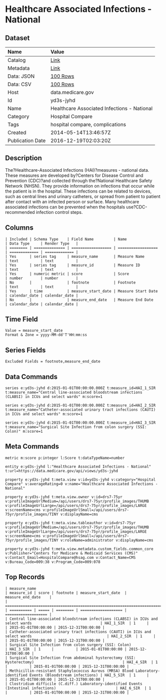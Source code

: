 # Healthcare Associated Infections - National

## Dataset

| Name | Value |
| :--- | :---- |
| Catalog | [Link](https://catalog.data.gov/dataset/healthcare-associated-infections-national-901b7) |
| Metadata | [Link](https://data.medicare.gov/api/views/yd3s-jyhd) |
| Data: JSON | [100 Rows](https://data.medicare.gov/api/views/yd3s-jyhd/rows.json?max_rows=100) |
| Data: CSV | [100 Rows](https://data.medicare.gov/api/views/yd3s-jyhd/rows.csv?max_rows=100) |
| Host | data.medicare.gov |
| Id | yd3s-jyhd |
| Name | Healthcare Associated Infections - National |
| Category | Hospital Compare |
| Tags | hospital compare, complications |
| Created | 2014-05-14T13:46:57Z |
| Publication Date | 2016-12-19T02:03:20Z |

## Description

The?Healthcare-Associated Infections (HAI)?measures - national data.  These measures are developed by?Centers for Disease Control and Prevention (CDC)?and collected through the?National Healthcare Safety Network (NHSN). They provide information on infections that occur while the patient is in the hospital. These infections can be related to devices, such as central lines and urinary catheters, or spread from patient to patient after contact with an infected person or surface. Many healthcare associated infections can be prevented when the hospitals use?CDC-recommended infection control steps.

## Columns

```ls
| Included | Schema Type    | Field Name         | Name               | Data Type     | Render Type   |
| ======== | ============== | ================== | ================== | ============= | ============= |
| Yes      | series tag     | measure_name       | Measure Name       | text          | text          |
| Yes      | series tag     | measure_id         | Measure ID         | text          | text          |
| Yes      | numeric metric | score              | Score              | number        | number        |
| No       |                | footnote           | Footnote           | text          | text          |
| Yes      | time           | measure_start_date | Measure Start Date | calendar_date | calendar_date |
| No       |                | measure_end_date   | Measure End Date   | calendar_date | calendar_date |
```

## Time Field

```ls
Value = measure_start_date
Format & Zone = yyyy-MM-dd'T'HH:mm:ss
```

## Series Fields

```ls
Excluded Fields = footnote,measure_end_date
```

## Data Commands

```ls
series e:yd3s-jyhd d:2015-01-01T00:00:00.000Z t:measure_id=HAI_1_SIR t:measure_name="Central line-associated bloodstream infections (CLABSI) in ICUs and select wards" m:score=1

series e:yd3s-jyhd d:2015-01-01T00:00:00.000Z t:measure_id=HAI_2_SIR t:measure_name="Catheter-associated urinary tract infections (CAUTI) in ICUs and select wards" m:score=1

series e:yd3s-jyhd d:2015-01-01T00:00:00.000Z t:measure_id=HAI_3_SIR t:measure_name="Surgical Site Infection from colon surgery (SSI: Colon)" m:score=1
```

## Meta Commands

```ls
metric m:score p:integer l:Score t:dataTypeName=number

entity e:yd3s-jyhd l:"Healthcare Associated Infections - National" t:url=https://data.medicare.gov/api/views/yd3s-jyhd

property e:yd3s-jyhd t:meta.view v:id=yd3s-jyhd v:category="Hospital Compare" v:averageRating=0 v:name="Healthcare Associated Infections - National"

property e:yd3s-jyhd t:meta.view.owner v:id=drs7-75yr v:profileImageUrlMedium=/api/users/drs7-75yr/profile_images/THUMB v:profileImageUrlLarge=/api/users/drs7-75yr/profile_images/LARGE v:screenName=cms v:profileImageUrlSmall=/api/users/drs7-75yr/profile_images/TINY v:displayName=cms

property e:yd3s-jyhd t:meta.view.tableauthor v:id=drs7-75yr v:profileImageUrlMedium=/api/users/drs7-75yr/profile_images/THUMB v:profileImageUrlLarge=/api/users/drs7-75yr/profile_images/LARGE v:screenName=cms v:profileImageUrlSmall=/api/users/drs7-75yr/profile_images/TINY v:roleName=administrator v:displayName=cms

property e:yd3s-jyhd t:meta.view.metadata.custom_fields.common_core v:Publisher="Centers for Medicare & Medicaid Services (CMS)" v:Contact_Email=HospitalCompare@hsag.com v:Contact_Name=CMS v:Bureau_Code=009:38 v:Program_Code=009:078
```

## Top Records

```ls
| measure_name                                                                                                   | measure_id | score | footnote | measure_start_date  | measure_end_date    | 
| ============================================================================================================== | ========== | ===== | ======== | =================== | =================== | 
| Central line-associated bloodstream infections (CLABSI) in ICUs and select wards                               | HAI_1_SIR  | 1     |          | 2015-01-01T00:00:00 | 2015-12-31T00:00:00 | 
| Catheter-associated urinary tract infections (CAUTI) in ICUs and select wards                                  | HAI_2_SIR  | 1     |          | 2015-01-01T00:00:00 | 2015-12-31T00:00:00 | 
| Surgical Site Infection from colon surgery (SSI: Colon)                                                        | HAI_3_SIR  | 1     |          | 2015-01-01T00:00:00 | 2015-12-31T00:00:00 | 
| Surgical Site Infection from abdominal hysterectomy (SSI: Hysterectomy)                                        | HAI_4_SIR  | 1     |          | 2015-01-01T00:00:00 | 2015-12-31T00:00:00 | 
| Methicillin-resistant Staphylococcus Aureus (MRSA) Blood Laboratory-identified Events (Bloodstream infections) | HAI_5_SIR  | 1     |          | 2015-01-01T00:00:00 | 2015-12-31T00:00:00 | 
| Clostridium difficile (C.diff.) Laboratory-identified Events (Intestinal infections)                           | HAI_6_SIR  | 1     |          | 2015-01-01T00:00:00 | 2015-12-31T00:00:00 | 
```